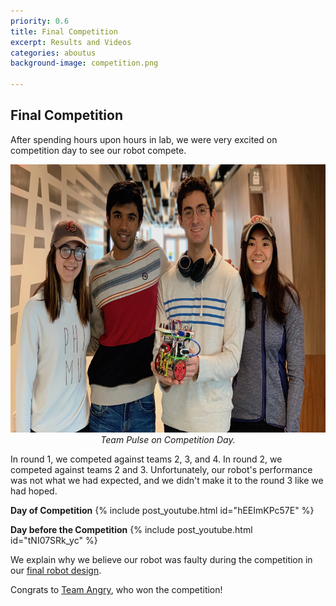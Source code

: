 ```yaml
---
priority: 0.6
title: Final Competition
excerpt: Results and Videos
categories: aboutus
background-image: competition.png

---
```


## Final Competition
After spending hours upon hours in lab, we were very excited on competition day to see our robot compete. 
<p align="center">
  <img src="/images/team.jpg" width="700px" height="429px"/><br/>
  <i>Team Pulse on Competition Day.</i>
</p>

In round 1, we competed against teams 2, 3, and 4. In round 2, we competed against teams 2 and 3. 
Unfortunately, our robot's performance was not what we had expected, and we didn't make it to the round 3 like we had hoped.

**Day of Competition**
{% include post_youtube.html id="hEEImKPc57E" %}


**Day before the Competition**
{% include post_youtube.html id="tNI07SRk_yc" %}

We explain why we believe our robot was faulty during the competition in our [final robot design](https://pulse-3400.github.io/aboutus/finaldesign.html).

Congrats to [Team Angry](https://ece3400team28.github.io/website/), who won the competition!
